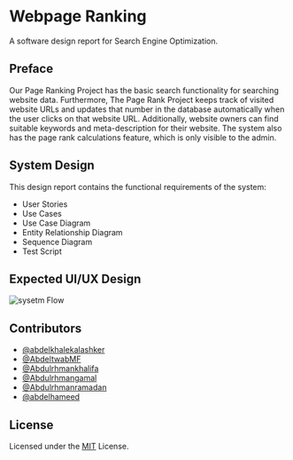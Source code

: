 # Webpage Ranking

A software design report for Search Engine Optimization.

## Preface

Our Page Ranking Project has the basic search functionality for searching website data. Furthermore, The Page Rank Project keeps track of visited website URLs and updates that number in the database automatically when the user clicks on that website URL. Additionally, website owners can find suitable keywords and meta-description for their website. The system also has the page rank calculations feature, which is only visible to the admin.

## System Design

This design report contains the functional requirements of the system:

- User Stories
- Use Cases
- Use Case Diagram
- Entity Relationship Diagram
- Sequence Diagram
- Test Script


## Expected UI/UX Design

![sysetm Flow](images/webpage-ranking-flow-1.png)


## Contributors

- [@abdelkhalekalashker](https://github.com/abdelkhalekalashker)
- [@AbdeltwabMF](https://github.com/AbdeltwabMF)
- [@Abdulrhmankhalifa](https://github.com/)
- [@Abdulrhmangamal](https://github.com/)
- [@Abdulrhmanramadan](https://github.com/)
- [@abdelhameed](https://github.com/)


## License

Licensed under the [MIT](LICENSE) License.
